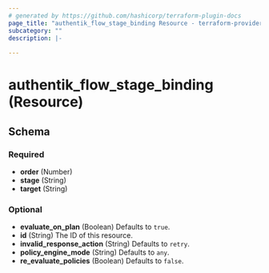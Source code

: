 ```yaml
---
# generated by https://github.com/hashicorp/terraform-plugin-docs
page_title: "authentik_flow_stage_binding Resource - terraform-provider-authentik"
subcategory: ""
description: |-
  
---
```


# authentik_flow_stage_binding (Resource)





<!-- schema generated by tfplugindocs -->
## Schema

### Required

- **order** (Number)
- **stage** (String)
- **target** (String)

### Optional

- **evaluate_on_plan** (Boolean) Defaults to `true`.
- **id** (String) The ID of this resource.
- **invalid_response_action** (String) Defaults to `retry`.
- **policy_engine_mode** (String) Defaults to `any`.
- **re_evaluate_policies** (Boolean) Defaults to `false`.


